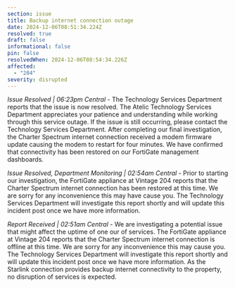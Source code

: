 ```yaml
---
section: issue
title: Backup internet connection outage
date: 2024-12-06T08:51:34.224Z
resolved: true
draft: false
informational: false
pin: false
resolvedWhen: 2024-12-06T08:54:34.226Z
affected:
  - "204"
severity: disrupted
---
```

*Issue Resolved | 06:23pm Central* - The Technology Services Department reports that the issue is now resolved. The Atelic Technology Services Department appreciates your patience and understanding while working through this service outage. If the issue is still occurring, please contact the Technology Services Department. After completing our final investigation, the Charter Spectrum internet connection received a modem firmware update causing the modem to restart for four minutes. We have confirmed that connectivity has been restored on our FortiGate management dashboards.

*Issue Resolved, Department Monitoring | 02:54am Central* - Prior to starting our investigation, the FortiGate appliance at Vintage 204 reports that the Charter Spectrum internet connection has been restored at this time. We are sorry for any inconvenience this may have cause you. The Technology Services Department will investigate this report shortly and will update this incident post once we have more information.

*Report Received | 02:51am Central* - We are investigating a potential issue that might affect the uptime of one our of services. The FortiGate appliance at Vintage 204 reports that the Charter Spectrum internet connection is offline at this time. We are sorry for any inconvenience this may cause you. The Technology Services Department will investigate this report shortly and will update this incident post once we have more information. As the Starlink connection provides backup internet connectivity to the property, no disruption of services is expected.
